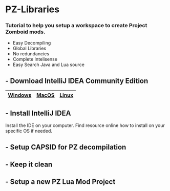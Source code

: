 # PZ-Libraries

### Tutorial to help you setup a workspace to create Project Zomboid mods.  
- Easy Decompiling  
- Global Libraries  
- No redundancies  
- Complete Intelisense
- Easy Search Java and Lua source

## - Download IntelliJ IDEA Community Edition
|[Windows](https://www.jetbrains.com/idea/download/#section=windows)|[MacOS](https://www.jetbrains.com/idea/download/#section=mac)|[Linux](https://www.jetbrains.com/idea/download/#section=linux)|
|---|---|---|

## - Install IntelliJ IDEA
Install the IDE on your computer. Find resource online how to install on your specific OS if needed.

## - Setup CAPSID for PZ decompilation

## - Keep it clean

## - Setup a new PZ Lua Mod Project
